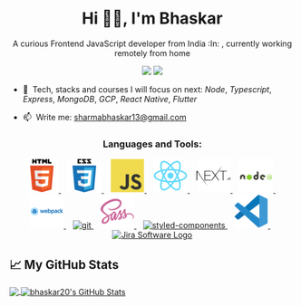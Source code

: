 <h1 align="center">Hi 👋🏻, I'm Bhaskar</h1>
<p align="center">A curious Frontend JavaScript developer from India :In: , currently working remotely from home</p>

<p align="center">
  <img src="https://komarev.com/ghpvc/?username=bhaskar20&color=FAC151"/> 
  <img src="https://img.shields.io/badge/TypeScript-Fan-FAC151.svg?logo=typescript&logoWidth=20"/> 
</p>

- :book: &nbsp;Tech, stacks and courses I will focus on next: _Node_, _Typescript_, _Express_, _MongoDB_, _GCP_, _React Native_, _Flutter_

- 📫 &nbsp;Write me: <sharmabhaskar13@gmail.com>

<h3 align="center">Languages and Tools:</h3>
<p align="center"> <a href="https://www.w3.org/html/" target="_blank"> <img src="https://raw.githubusercontent.com/devicons/devicon/master/icons/html5/html5-original-wordmark.svg" alt="html5" width="60" height="60"/> </a> &nbsp;&nbsp; <a href="https://www.w3schools.com/css/" target="_blank"> <img src="https://raw.githubusercontent.com/devicons/devicon/master/icons/css3/css3-original-wordmark.svg" alt="css3" width="60" height="60"/> </a> &nbsp;&nbsp; <a href="https://developer.mozilla.org/en-US/docs/Web/JavaScript" target="_blank"> <img src="https://raw.githubusercontent.com/devicons/devicon/master/icons/javascript/javascript-original.svg" alt="javascript" width="60" height="60"/> </a> &nbsp;&nbsp; <a href="https://reactjs.org/" target="_blank"> <img src="https://github.com/devicons/devicon/blob/master/icons/react/react-original.svg" alt="react" width="60" height="60"/> </a> &nbsp;&nbsp; <a href="https://nextjs.org/" target="_blank"> <img src="https://github.com/devicons/devicon/blob/master/icons/nextjs/nextjs-original-wordmark.svg" alt="nextjs" width="60" height="60"/> </a> &nbsp;&nbsp; <a href="https://nodejs.org" target="_blank"> <img src="https://raw.githubusercontent.com/devicons/devicon/master/icons/nodejs/nodejs-original-wordmark.svg" alt="nodejs" width="60" height="60"/> </a> &nbsp;&nbsp; <a href="https://webpack.js.org" target="_blank"> <img src="https://raw.githubusercontent.com/devicons/devicon/d00d0969292a6569d45b06d3f350f463a0107b0d/icons/webpack/webpack-original-wordmark.svg" alt="webpack" width="60" height="60"/> </a> &nbsp;&nbsp; <a href="https://git-scm.com/" target="_blank"> <img src="https://www.vectorlogo.zone/logos/git-scm/git-scm-icon.svg" alt="git" width="60" height="60"/> </a> &nbsp;&nbsp; <a href="https://sass-lang.com" target="_blank"> <img margin="10px"src="https://raw.githubusercontent.com/devicons/devicon/master/icons/sass/sass-original.svg" alt="sass" width="60" height="60"/> </a> &nbsp;&nbsp; <a href="https://www.styled-components.com/" target="_blank"> <img src="https://github.com/styled-components/brand/blob/master/styled-components.svg" alt="styled-components" width="60" height="60"/> </a> &nbsp;&nbsp; <a href="https://code.visualstudio.com/" target="_blank"> <img src="https://github.com/devicons/devicon/blob/master/icons/vscode/vscode-original.svg" alt="vscode" width="60" height="60"/> </a> &nbsp;&nbsp; <a href="https://www.atlassian.com/software/jira" target="_blank"> <img src="https://user-images.githubusercontent.com/36935593/127978938-9422c2ba-379d-49c1-b275-77538b743a98.png" alt="Jira Software Logo" width="60" height="60"/> </a>

## &#x1f4c8; My GitHub Stats

<a href="https://github.com/bhaskar20/bhaskar20">
  <img align="center" src="https://github-readme-stats.vercel.app/api/top-langs/?username=bhaskar20&hide=java,html,Jupyter%20Notebook&title_color=000000&text_color=000000" />
</a>

<a href="https://github.com/bhaskar20/bhaskar20">
  <img align="center" src="https://github-readme-stats.vercel.app/api?username=bhaskar20&show_icons=true&line_height=27&count_private=true&title_color=000000&text_color=000000&icon_color=FAC051" alt="bhaskar20's GitHub Stats" />
</a>
